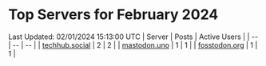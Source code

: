# Top Servers for February 2024
Last Updated: 02/01/2024 15:13:00 UTC
| Server | Posts | Active Users |
| -- | -- | -- |
| [techhub.social](https://techhub.social/tags/PowerShell) | 2 | 2 |
| [mastodon.uno](https://mastodon.uno/tags/PowerShell) | 1 | 1 |
| [fosstodon.org](https://fosstodon.org/tags/PowerShell) | 1 | 1 |
